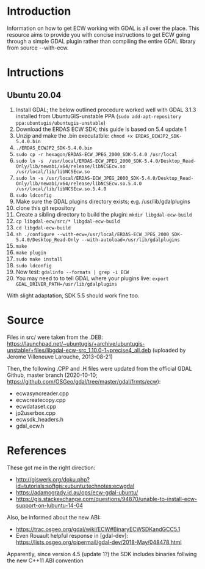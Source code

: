 # Introduction

Information on how to get ECW working with GDAL is all over the place. This resource aims to provide you with concise instructions to get ECW going through a simple GDAL plugin rather than compiling the entire GDAL library from source --with-ecw.

# Intructions

## Ubuntu 20.04
1. Install GDAL; the below outlined procedure worked well with GDAL 3.1.3 installed from UbuntuGIS-unstable PPA (`sudo add-apt-repository ppa:ubuntugis/ubuntugis-unstable`)
2. Download the ERDAS ECW SDK; this guide is based on 5.4 update 1
3. Unzip and make the .bin executatble: `chmod +x ERDAS_ECWJP2_SDK-5.4.0.bin`
4. `./ERDAS_ECWJP2_SDK-5.4.0.bin`
5. `sudo cp -r hexagon/ERDAS-ECW_JPEG_2000_SDK-5.4.0 /usr/local`
6. `sudo ln -s  /usr/local/ERDAS-ECW_JPEG_2000_SDK-5.4.0/Desktop_Read-Only/lib/newabi/x64/release/libNCSEcw.so /usr/local/lib/libNCSEcw.so`
7. `sudo ln -s /usr/local/ERDAS-ECW_JPEG_2000_SDK-5.4.0/Desktop_Read-Only/lib/newabi/x64/release/libNCSEcw.so.5.4.0 /usr/local/lib/libNCSEcw.so.5.4.0`
8. `sudo ldconfig`
9. Make sure the GDAL plugins directory exists; e.g. /usr/lib/gdalplugins
10. clone this git repository
11. Create a sibling directory to build the plugin: `mkdir libgdal-ecw-build`
12. `cp libgdal-ecw/src/* libgdal-ecw-build`
13. `cd libgdal-ecw-build`
14. `sh ./configure --with-ecw=/usr/local/ERDAS-ECW_JPEG_2000_SDK-5.4.0/Desktop_Read-Only --with-autoload=/usr/lib/gdalplugins`
15. `make`
16. `make plugin`
17. `sudo make install`
18. `sudo ldconfig`
19. Now test: `gdalinfo --formats | grep -i ECW`
20. You may need to to tell GDAL where your plugins live: `export GDAL_DRIVER_PATH=/usr/lib/gdalplugins`

With slight adaptation, SDK 5.5 should work fine too.

# Source
Files in src/ were taken from the .DEB: https://launchpad.net/~ubuntugis/+archive/ubuntugis-unstable/+files/libgdal-ecw-src_1.10.0-1~precise4_all.deb (uploaded by Jerome Villeneuve Larouche, 2013-08-21)

Then, the following .CPP and .H files were updated from the official GDAL Github, master branch (2020-10-10; https://github.com/OSGeo/gdal/tree/master/gdal/frmts/ecw):
- ecwasyncreader.cpp
- ecwcreatecopy.cpp
- ecwdataset.cpp
- jp2userbox.cpp
- ecwsdk_headers.h
- gdal_ecw.h

# References
These got me in the right direction:
* http://giswerk.org/doku.php?id=tutorials:softgis:xubuntu:technotes:ecwgdal
* https://adamogrady.id.au/ops/ecw-gdal-ubuntu/
* https://gis.stackexchange.com/questions/94870/unable-to-install-ecw-support-on-lubuntu-14-04

Also, be informed about the new ABI:
* https://trac.osgeo.org/gdal/wiki/ECW#BinaryECWSDKandGCC5.1
* Even Rouault helpful response in [gdal-dev]: https://lists.osgeo.org/pipermail/gdal-dev/2018-May/048478.html

Apparently, since version 4.5 (update 1?) the SDK includes binaries follwing the new C++11 ABI convention